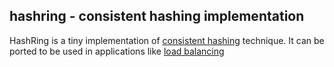 ## hashring - consistent hashing implementation
HashRing is a tiny implementation of [consistent hashing](https://en.wikipedia.org/wiki/Consistent_hashing) technique. It can be ported to be used in applications
like [load balancing](https://en.wikipedia.org/wiki/Load_balancing_(computing))
